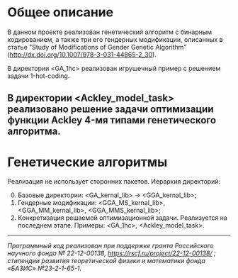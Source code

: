 # Общее описание 
В данном проекте реализован генетический алгоритм с бинарным кодированием, а также три его гендерных модификации, описанных в статье "Study of Modifications of Gender Genetic Algorithm" (http://dx.doi.org/10.1007/978-3-031-44865-2_30).

В директории <GA_1hc> реализован игрушечный пример с решением задачи 1-hot-coding.

В директории <Ackley_model_task> реализовано решение задачи оптимизации функции Ackley 4-мя типами генетического алгоритма.
---
# Генетические алгоритмы
Реализация не использует сторонних пакетов. 
Иерархия директорий: 

0) Базовые директории: <GA_kernal_lib> &#8594; <GGA_kernal_lib>;
1) Гендерные модификации: <GGA_MS_kernal_lib>, <GGA_MM_kernal_lib>, <GGA_MMS_kernal_lib>;
2) Конкретизация решаемой оптимизационной задачи. Реализуется на последнем этапе. Примеры: <GA_1hc>, <Ackley_model_task>.
---

*Программный код реализован при поддержке гранта Российского научного фонда № 22-12-00138, https://rscf.ru/project/22-12-00138/ ; стипендии развития теоретической физики и математики фонда «БАЗИС» №23-2-1-65-1.*